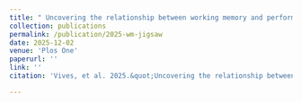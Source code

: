 ```yaml
---
title: " Uncovering the relationship between working memory and performance in the Jigsaw classroom * "
collection: publications
permalink: /publication/2025-wm-jigsaw
date: 2025-12-02
venue: 'Plos One'
paperurl: ''
link: ''
citation: 'Vives, et al. 2025.&quot;Uncovering the relationship between working memory and performance in the Jigsaw classroom &quot;<i> Plos One</i>.'

---
```


